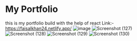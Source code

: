 # My Portfolio
this is my portfolio build with the help of react
Link:-<a href="https://faisalkhan24.netlify.app/">https://faisalkhan24.netlify.app/</a>
 ![image](https://user-images.githubusercontent.com/93369701/189635041-b54ab164-fcc8-4d4a-a621-43335f0e638c.png)
![Screenshot (127)](https://user-images.githubusercontent.com/93369701/189635375-ada39b91-1c7b-4c39-a605-49ee665f94bd.png)
![Screenshot (128)](https://user-images.githubusercontent.com/93369701/189635392-98b2752c-f69f-4bee-a631-d8c626643045.png)
![Screenshot (129)](https://user-images.githubusercontent.com/93369701/189635407-0a93eaf7-f226-41ff-8738-acf4a3c7eaae.png)
![Screenshot (130)](https://user-images.githubusercontent.com/93369701/189635419-89d72a17-0e72-4e6f-b624-c48c538902c1.png)
